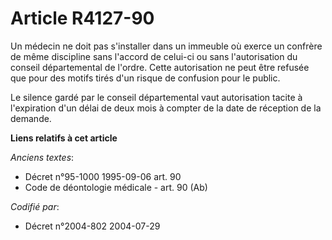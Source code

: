 # Article R4127-90

Un médecin ne doit pas s'installer dans un immeuble où exerce un confrère de même discipline sans l'accord de celui-ci ou
sans l'autorisation du conseil départemental de l'ordre. Cette autorisation ne peut être refusée que pour des motifs tirés
d'un risque de confusion pour le public.

Le silence gardé par le conseil départemental vaut autorisation tacite à l'expiration d'un délai de deux mois à compter de la
date de réception de la demande.

**Liens relatifs à cet article**

_Anciens textes_:

  - Décret n°95-1000 1995-09-06 art. 90
  - Code de déontologie médicale - art. 90 (Ab)

_Codifié par_:

  - Décret n°2004-802 2004-07-29
